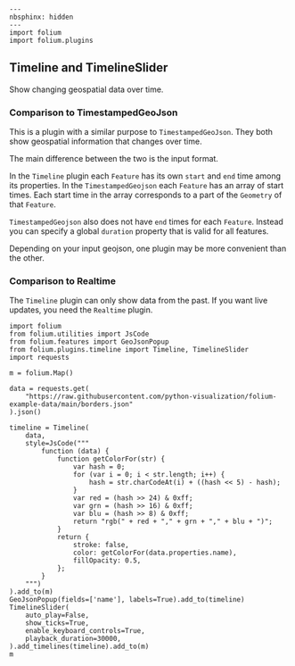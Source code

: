 ```{code-cell} ipython3
---
nbsphinx: hidden
---
import folium
import folium.plugins
```

##  Timeline and TimelineSlider
Show changing geospatial data over time.

### Comparison to TimestampedGeoJson
This is a plugin with a similar purpose to `TimestampedGeoJson`. They both
show geospatial information that changes over time.

The main difference between the two is the input format.

In the `Timeline` plugin each `Feature` has its own `start` and `end` time among its properties.
In the `TimestampedGeojson` each `Feature` has an array of start times. Each start time in
the array corresponds to a part of the `Geometry` of that `Feature`.

`TimestampedGeojson` also does not have `end` times for each `Feature`. Instead you can
specify a global `duration` property that is valid for all features.

Depending on your input geojson, one plugin may be more convenient than the other.

### Comparison to Realtime
The `Timeline` plugin can only show data from the past. If you want live updates,
you need the `Realtime` plugin.

```{code-cell} ipython3
import folium
from folium.utilities import JsCode
from folium.features import GeoJsonPopup
from folium.plugins.timeline import Timeline, TimelineSlider
import requests

m = folium.Map()

data = requests.get(
    "https://raw.githubusercontent.com/python-visualization/folium-example-data/main/borders.json"
).json()

timeline = Timeline(
    data,
    style=JsCode("""
        function (data) {
            function getColorFor(str) {
                var hash = 0;
                for (var i = 0; i < str.length; i++) {
                    hash = str.charCodeAt(i) + ((hash << 5) - hash);
                }
                var red = (hash >> 24) & 0xff;
                var grn = (hash >> 16) & 0xff;
                var blu = (hash >> 8) & 0xff;
                return "rgb(" + red + "," + grn + "," + blu + ")";
            }
            return {
                stroke: false,
                color: getColorFor(data.properties.name),
                fillOpacity: 0.5,
            };
        }
    """)
).add_to(m)
GeoJsonPopup(fields=['name'], labels=True).add_to(timeline)
TimelineSlider(
    auto_play=False,
    show_ticks=True,
    enable_keyboard_controls=True,
    playback_duration=30000,
).add_timelines(timeline).add_to(m)
m
```
